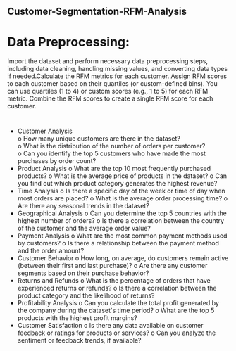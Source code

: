 ## Customer-Segmentation-RFM-Analysis
# Data Preprocessing: 
Import the dataset and perform necessary data preprocessing steps, including data cleaning, handling missing values, and converting data types if needed.Calculate the RFM metrics for each customer. Assign RFM scores to each customer based on their quartiles (or custom-defined 
bins). You can use quartiles (1 to 4) or custom scores (e.g., 1 to 5) for each RFM 
metric. Combine the RFM scores to create a single RFM score for each customer. 

# 
* Customer Analysis <br>
o How many unique customers are there in the dataset? <br>
o What is the distribution of the number of orders per customer? <br>
o Can you identify the top 5 customers who have made the most purchases by order count?<br>
* Product Analysis 
o What are the top 10 most frequently purchased products? 
o What is the average price of products in the dataset? 
o Can you find out which product category generates the highest revenue? 
* Time Analysis 
o Is there a specific day of the week or time of day when most orders are placed? 
o What is the average order processing time? 
o Are there any seasonal trends in the dataset? 
* Geographical Analysis 
o Can you determine the top 5 countries with the highest number of orders? 
o Is there a correlation between the country of the customer and the average order 
value? 
* Payment Analysis 
o What are the most common payment methods used by customers? 
o Is there a relationship between the payment method and the order amount? 
* Customer Behavior 
o How long, on average, do customers remain active (between their first and last 
purchase)? 
o Are there any customer segments based on their purchase behavior? 
* Returns and Refunds 
o What is the percentage of orders that have experienced returns or refunds? 
o Is there a correlation between the product category and the likelihood of returns? 
* Profitability Analysis 
o Can you calculate the total profit generated by the company during the dataset's 
time period? 
o What are the top 5 products with the highest profit margins? 
* Customer Satisfaction 
o Is there any data available on customer feedback or ratings for products or services? 
o Can you analyze the sentiment or feedback trends, if available? 
